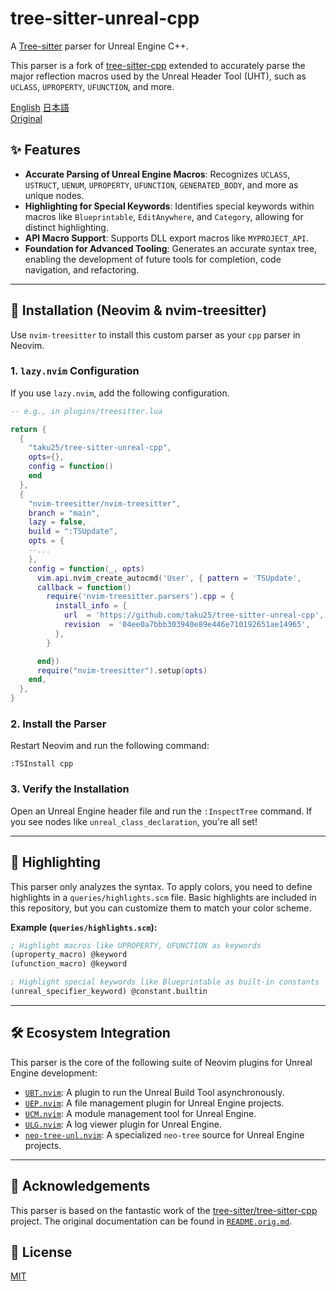 # tree-sitter-unreal-cpp

[](https://opensource.org/licenses/MIT)

A [Tree-sitter](https://tree-sitter.github.io/tree-sitter/) parser for Unreal Engine C++.

This parser is a fork of [tree-sitter-cpp](https://github.com/tree-sitter/tree-sitter-cpp) extended to accurately parse the major reflection macros used by the Unreal Header Tool (UHT), such as `UCLASS`, `UPROPERTY`, `UFUNCTION`, and more.

[English](./README.md) [日本語](./README_ja.md)  
[Original](./README.orig.md)

## ✨ Features

  * **Accurate Parsing of Unreal Engine Macros**: Recognizes `UCLASS`, `USTRUCT`, `UENUM`, `UPROPERTY`, `UFUNCTION`, `GENERATED_BODY`, and more as unique nodes.
  * **Highlighting for Special Keywords**: Identifies special keywords within macros like `Blueprintable`, `EditAnywhere`, and `Category`, allowing for distinct highlighting.
  * **API Macro Support**: Supports DLL export macros like `MYPROJECT_API`.
  * **Foundation for Advanced Tooling**: Generates an accurate syntax tree, enabling the development of future tools for completion, code navigation, and refactoring.

-----

## 🚀 Installation (Neovim & nvim-treesitter)

Use `nvim-treesitter` to install this custom parser as your `cpp` parser in Neovim.

### 1\. `lazy.nvim` Configuration

If you use `lazy.nvim`, add the following configuration.

```lua
-- e.g., in plugins/treesitter.lua

return {
  {
    "taku25/tree-sitter-unreal-cpp",
    opts={},
    config = function()
    end
  },
  {
    "nvim-treesitter/nvim-treesitter",
    branch = "main",
    lazy = false, 
    build = ":TSUpdate",
    opts = {
    --...
    },
    config = function(_, opts)
      vim.api.nvim_create_autocmd('User', { pattern = 'TSUpdate',
      callback = function()
        require('nvim-treesitter.parsers').cpp = {
          install_info = {
            url  = 'https://github.com/taku25/tree-sitter-unreal-cpp',
            revision  = '04ee0a7bbb303940e89e446e710192651ae14965',
          },
        }

      end})
      require("nvim-treesitter").setup(opts)
    end,
  },
}
```

### 2\. Install the Parser

Restart Neovim and run the following command:

```vim
:TSInstall cpp
```

### 3\. Verify the Installation

Open an Unreal Engine header file and run the `:InspectTree` command. If you see nodes like `unreal_class_declaration`, you're all set\!

-----

## 🎨 Highlighting

This parser only analyzes the syntax. To apply colors, you need to define highlights in a `queries/highlights.scm` file. Basic highlights are included in this repository, but you can customize them to match your color scheme.

**Example (`queries/highlights.scm`):**

```scheme
; Highlight macros like UPROPERTY, UFUNCTION as keywords
(uproperty_macro) @keyword
(ufunction_macro) @keyword

; Highlight special keywords like Blueprintable as built-in constants
(unreal_specifier_keyword) @constant.builtin
```

-----

## 🛠️ Ecosystem Integration

This parser is the core of the following suite of Neovim plugins for Unreal Engine development:

  * [`UBT.nvim`](https://www.google.com/search?q=%5Bhttps://github.com/taku25/UBT.nvim%5D\(https://github.com/taku25/UBT.nvim\)): A plugin to run the Unreal Build Tool asynchronously.
  * [`UEP.nvim`](https://www.google.com/search?q=%5Bhttps://github.com/taku25/UEP.nvim%5D\(https://github.com/taku25/UEP.nvim\)): A file management plugin for Unreal Engine projects.
  * [`UCM.nvim`](https://www.google.com/search?q=%5Bhttps://github.com/taku25/UCM.nvim%5D\(https://github.com/taku25/UCM.nvim\)): A module management tool for Unreal Engine.
  * [`ULG.nvim`](https://www.google.com/search?q=%5Bhttps://github.com/taku25/ULG.nvim%5D\(https://github.com/taku25/ULG.nvim\)): A log viewer plugin for Unreal Engine.
  * [`neo-tree-unl.nvim`](https://www.google.com/search?q=%5Bhttps://github.com/taku25/neo-tree-unl.nvim%5D\(https://github.com/taku25/neo-tree-unl.nvim\)): A specialized `neo-tree` source for Unreal Engine projects.

-----

## 🙏 Acknowledgements

This parser is based on the fantastic work of the [tree-sitter/tree-sitter-cpp](https://github.com/tree-sitter/tree-sitter-cpp) project. The original documentation can be found in [`README.orig.md`](https://www.google.com/search?q=./README.orig.md).

## 📄 License

[MIT](./LICENSE)
